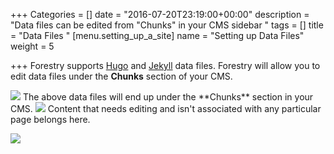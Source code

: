 +++
Categories = []
date = "2016-07-20T23:19:00+00:00"
description = "Data files can be edited from \"Chunks\" in your CMS sidebar "
tags = []
title = "Data Files "
[menu.setting_up_a_site]
name = "Setting up Data Files"
weight = 5

+++
Forestry supports [Hugo](https://gohugo.io/extras/datafiles/) and [Jekyll](https://jekyllrb.com/docs/datafiles/) data files. Forestry will allow you to edit data files under the **Chunks** section of your CMS.  

<img src="/docs/forestryio/images/docs-chunk2.png" class="large center">
The above data files will end up under the **Chunks** section in your CMS.

<img src="/docs/forestryio/images/docs-chunk-org.png" class="large center">
Content that needs editing and isn't associated with any particular page belongs here.

![](/docs/forestryio/images/editing-chunks-in-forestry-ui.png)


